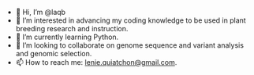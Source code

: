 - 👋 Hi, I’m @laqb
- 👀 I’m interested in advancing my coding knowledge to be used in plant breeding research and instruction.
- 🌱 I’m currently learning Python.
- 💞️ I’m looking to collaborate on genome sequence and variant analysis and genomic selection.
- 📫 How to reach me: lenie.quiatchon@gmail.com.

<!---
laqb/laqb is a ✨ special ✨ repository because its `README.md` (this file) appears on your GitHub profile.
You can click the Preview link to take a look at your changes.
--->
